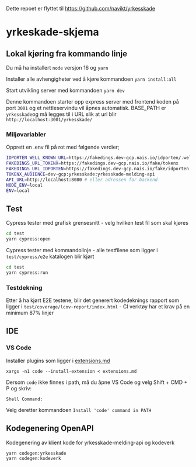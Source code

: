 Dette repoet er flyttet til https://github.com/navikt/yrkesskade

# yrkeskade-skjema

## Lokal kjøring fra kommando linje
Du må ha installert `node` versjon 16 og `yarn`

Installer alle avhengigheter ved å kjøre kommandoen `yarn install:all`

Start utvikling server med kommandoen `yarn dev`

Denne kommandoen starter opp express server med frontend koden på port `3001` og et
nettleservindu vil åpnes automatisk. BASE_PATH er `yrkesskade`og må legges til i URL slik at url blir `http://localhost:3001/yrkesskade/`

### Miljøvariabler
Opprett en .env fil på rot med følgende verdier;
```bash
IDPORTEN_WELL_KNOWN_URL=https://fakedings.dev-gcp.nais.io/idporten/.well-known/openid-configuration
FAKEDINGS_URL_TOKENX=https://fakedings.dev-gcp.nais.io/fake/tokenx
FAKEDINGS_URL_IDPORTEN=https://fakedings.dev-gcp.nais.io/fake/idporten
TOKENX_AUDIENCE=dev-gcp:yrkesskade:yrkesskade-melding-api
API_URL=http://localhost:8080 # eller adressen for backend
NODE_ENV=local
ENV=local
```

## Test

Cypress tester med grafisk grensesnitt - velg hvilken test fil som skal kjøres
```bash
cd test
yarn cypress:open
```

Cypress tester med kommandolinje - alle testfilene som ligger i `test/cypress/e2e` katalogen blir kjørt
```bash
cd test
yarn cypress:run
```

### Testdekning

Etter å ha kjørt E2E testene, blir det generert kodedeknings rapport som ligger i `test/coverage/lcov-report/index.html` - CI verktøy har et krav på en minimum 87% linjer
## IDE

### VS Code
Installer plugins som ligger i [extensions.md](extensions.md)

`xargs -n1 code --install-extension < extensions.md`

Dersom `code` ikke finnes i path, må du åpne VS Code og velg Shift + CMD + P og skriv:

`Shell Command:`

Velg deretter kommandoen
`Install 'code' command in PATH`

## Kodegenering OpenAPI

Kodegenering av klient kode for yrkesskade-melding-api og kodeverk

```bash
yarn codegen:yrkesskade
yarn codegen:kodeverk
```
